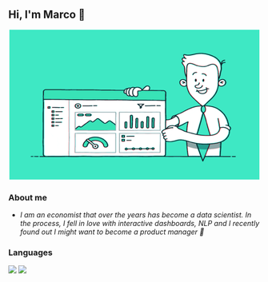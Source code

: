 ## Hi, I'm Marco 👋
<p align="center">
<img src="https://github.com/slashlan/slashlan/blob/main/gif_data_scientist_1.gif" width="500" height="300"/>
</p>

### About me
 
- *I am an economist that over the years has become a data scientist. In the process, I fell in love with interactive dashboards, NLP and I recently found out I might want to become a product manager :pushpin:*

### Languages 
<code><img width="10%" src="https://www.vectorlogo.zone/logos/python/python-ar21.svg"></code>
<code><img width="10%" src="https://www.vectorlogo.zone/logos/sqlite/sqlite-ar21.svg"></code>


<!--
**slashlan/slashlan** is a ✨ _special_ ✨ repository because its `README.md` (this file) appears on your GitHub profile.

Here are some ideas to get you started:

- 🔭 I’m currently working on ...
- 🌱 I’m currently learning ...
- 👯 I’m looking to collaborate on ...
- 🤔 I’m looking for help with ...
- 💬 Ask me about ...
- 📫 How to reach me: ...
- 😄 Pronouns: ...
- ⚡ Fun fact: ...
-->


